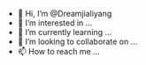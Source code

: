 - 👋 Hi, I’m @Dreamjialiyang
- 👀 I’m interested in ...
- 🌱 I’m currently learning ...
- 💞️ I’m looking to collaborate on ...
- 📫 How to reach me ...

<!---
Dreamjialiyang/Dreamjialiyang is a ✨ special ✨ repository because its `README.md` (this file) appears on your GitHub profile.
You can click the Preview link to take a look at your changes.
--->
